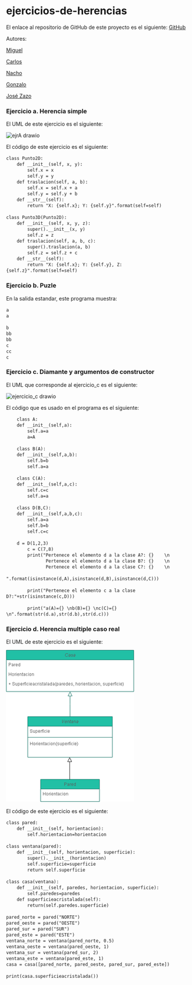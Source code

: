 # ejercicios-de-herencias

El enlace al repositorio de GitHub de este proyecto es el siguiente: [GitHub](https://github.com/GonzaloGmv/ejercicios-de-herencias)

Autores:

[Miguel](https://github.com/migueliiin)

[Carlos](https://github.com/carlospuigserver)

[Nacho](https://github.com/Nachopedrero)

[Gonzalo](https://github.com/GonzaloGmv)

[José Zazo](https://github.com/jzazooro)

### Ejercicio a. Herencia simple

El UML de este ejercicio es el siguiente:

![ejrA drawio](https://user-images.githubusercontent.com/91721237/159280218-019ddb29-964c-4781-a494-f14e9aa25b10.png)

El código de este ejercicio es el siguiente:
```
class Punto2D:
    def __init__(self, x, y):
        self.x = x
        self.y = y
    def traslacion(self, a, b):
        self.x = self.x + a
        self.y = self.y + b
    def __str__(self):
        return "X: {self.x}; Y: {self.y}".format(self=self)

class Punto3D(Punto2D):
    def __init__(self, x, y, z):
        super().__init__(x, y)
        self.z = z
    def traslacion(self, a, b, c):
        super().traslacion(a, b)
        self.z = self.z + c
    def __str__(self):
        return "X: {self.x}; Y: {self.y}, Z: {self.z}".format(self=self)
```

### Ejercicio b. Puzle

En la salida estandar, este programa muestra:
```
a
a

b
bb
bb
c
cc
c
```

### Ejercicio c. Diamante y argumentos de constructor

El UML que corresponde al ejercicio_c es el siguiente:

![ejercicio_c drawio](https://user-images.githubusercontent.com/91721552/159300269-12292a0f-b7d3-4d45-b174-a91b72fa53fd.png)

El código que es usado en el programa es el siguiente:
````
    class A:
    def __init__(self,a):
        self.a=a
        a=A

    class B(A):
    def __init__(self,a,b):
        self.b=b
        self.a=a

    class C(A):
    def __init__(self,a,c):
        self.c=c
        self.a=a
    
    class D(B,C):
    def __init__(self,a,b,c):
        self.a=a
        self.b=b
        self.c=c

    d = D(1,2,3)
        c = C(7,8)
        print("Pertenece el elemento d a la clase A?: {}    \n
               Pertenece el elemento d a la clase B?: {}    \n
               Pertenece el elemento d a la clase C?: {}    \n
               ".format(isinstance(d,A),isinstance(d,B),isinstance(d,C)))

        print("Pertenece el elemento c a la clase D?:"+str(isinstance(c,D)))

        print("a(A)={} \nb(B)={} \nc(C)={} \n".format(str(d.a),str(d.b),str(d.c)))

````

### Ejercicio d. Herencia multiple caso real

El UML de este ejercicio es el siguiente:

![ejerciciod drawio](https://github.com/GonzaloGmv/ejercicios-de-herencias/blob/main/UML/herenciamultiplecasoreal.drawio.png)

El código de este ejercicio es el siguiente:

```
class pared: 
    def __init__(self, horientacion):
        self.horientacion=horientacion

class ventana(pared): 
    def __init__(self, horientacion, superficie):
        super().__init__(horientacion)
        self.superficie=superficie
        return self.superficie

class casa(ventana):
    def __init__(self, paredes, horientacion, superficie):
        self.paredes=paredes
    def superficieacristalada(self):
        return(self.paredes.superficie)

pared_norte = pared("NORTE") 
pared_oeste = pared("OESTE") 
pared_sur = pared("SUR") 
pared_este = pared("ESTE")
ventana_norte = ventana(pared_norte, 0.5) 
ventana_oeste = ventana(pared_oeste, 1) 
ventana_sur = ventana(pared_sur, 2) 
ventana_este = ventana(pared_este, 1)
casa = casa([pared_norte, pared_oeste, pared_sur, pared_este]) 

print(casa.superficieacristalada())
```
